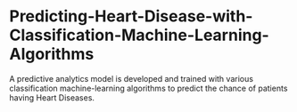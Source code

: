 # Predicting-Heart-Disease-with-Classification-Machine-Learning-Algorithms
A predictive analytics model is developed and trained with various classification machine-learning algorithms to predict the chance of patients having Heart Diseases. 
